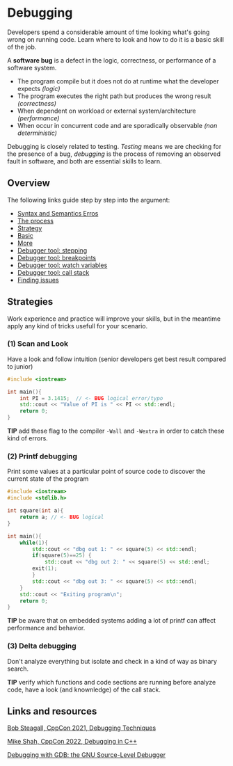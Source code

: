 # Debugging

Developers spend a considerable amount of time looking what's going wrong on running code. Learn where to look and how to do it is a basic skill of the job.

A **software bug** is a defect in the logic, correctness, or performance of a software system.

+ The program compile but it does not do at runtime what the developer expects *(logic)*
+ The program executes the right path but produces the wrong result *(correctness)*
+ When dependent on workload or external system/architecture *(performance)*
+ When occur in concurrent code and are sporadically observable *(non deterministic)*

Debugging is closely related to testing. *Testing* means we are checking for the presence of a bug, *debugging* is the process of removing an observed fault in software, and both are essential skills to learn.

## Overview

The following links guide step by step into the argument:

+ [Syntax and Semantics Erros](https://www.learncpp.com/cpp-tutorial/syntax-and-semantic-errors/)
+ [The process](https://www.learncpp.com/cpp-tutorial/the-debugging-process/)
+ [Strategy](https://www.learncpp.com/cpp-tutorial/a-strategy-for-debugging/)
+ [Basic](https://www.learncpp.com/cpp-tutorial/basic-debugging-tactics/)
+ [More](https://www.learncpp.com/cpp-tutorial/more-debugging-tactics/)
+ [Debugger tool: stepping](https://www.learncpp.com/cpp-tutorial/using-an-integrated-debugger-stepping/)
+ [Debugger tool: breakpoints](https://www.learncpp.com/cpp-tutorial/using-an-integrated-debugger-running-and-breakpoints/)
+ [Debugger tool: watch variables](https://www.learncpp.com/cpp-tutorial/using-an-integrated-debugger-watching-variables/)
+ [Debugger tool: call stack](https://www.learncpp.com/cpp-tutorial/using-an-integrated-debugger-the-call-stack/)
+ [Finding issues](https://www.learncpp.com/cpp-tutorial/finding-issues-before-they-become-problems/)

## Strategies

Work experience and practice will improve your skills, but in the meantime apply any kind of tricks usefull for your scenario.

### (1) Scan and Look

Have a look and follow intuition (senior developers get best result compared to junior)

```cpp
#include <iostream>

int main(){
    int PI = 3.1415;  // <- BUG logical error/typo
    std::cout << "Value of PI is " << PI << std::endl;
    return 0;
}
```

**TIP** add these flag to the compiler `-Wall` and `-Wextra` in order to catch these kind of errors.

### (2) Printf debugging

Print some values at a particular point of source code to discover the current state of the program

```cpp
#include <iostream>
#include <stdlib.h>

int square(int a){
    return a; // <- BUG logical
}

int main(){
    while(1){
        std::cout << "dbg out 1: " << square(5) << std::endl;
        if(square(5)==25) {
            std::cout << "dbg out 2: " << square(5) << std::endl;
	    exit(1);
        }
        std::cout << "dbg out 3: " << square(5) << std::endl;
    }
    std::cout << "Exiting program\n";
    return 0;
}
```

**TIP** be aware that on embedded systems adding a lot of printf can affect performance and behavior.

### (3) Delta debugging

Don't analyze everything but isolate and check in a kind of way as binary search.

**TIP** verify which functions and code sections are running before analyze code, have a look (and knownledge) of the call stack.

## Links and resources

[Bob Steagall, CppCon 2021, Debugging Techniques](https://youtu.be/M7fV-eQwxrY)

[Mike Shah, CppCon 2022, Debugging in C++](https://youtu.be/YzIBwqWC6EM)

[Debugging with GDB: the GNU Source-Level Debugger](https://sourceware.org/gdb/current/onlinedocs/gdb.html/)
